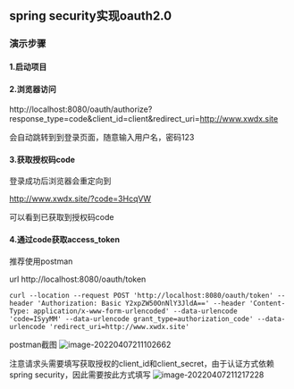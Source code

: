 ## spring security实现oauth2.0

### 演示步骤

#### 1.启动项目

#### 2.浏览器访问 
http://localhost:8080/oauth/authorize?response_type=code&client_id=client&redirect_uri=http://www.xwdx.site

会自动跳转到到登录页面，随意输入用户名，密码123

#### 3.获取授权码code

登录成功后浏览器会重定向到

http://www.xwdx.site/?code=3HcqVW

可以看到已获取到授权码code

#### 4.通过code获取access_token

推荐使用postman

url http://localhost:8080/oauth/token

```shell
curl --location --request POST 'http://localhost:8080/oauth/token' --header 'Authorization: Basic Y2xpZW50OnNlY3JldA==' --header 'Content-Type: application/x-www-form-urlencoded' --data-urlencode 'code=ISyyMM' --data-urlencode grant_type=authorization_code' --data-urlencode 'redirect_uri=http://www.xwdx.site'
```

postman截图
![image-20220407211102662](https://user-images.githubusercontent.com/41110645/162208162-dc5326fe-69ea-4fb1-b048-d65fa8141879.png)



注意请求头需要填写获取授权的client_id和client_secret，由于认证方式依赖spring security，因此需要按此方式填写
![image-20220407211217228](https://user-images.githubusercontent.com/41110645/162208205-599dd7e0-9bcb-4f8c-8abe-a5aeb9ec4b7c.png)

